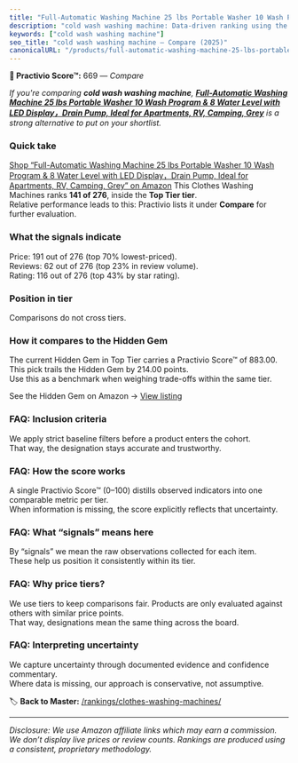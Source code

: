 ```yaml
---
title: "Full-Automatic Washing Machine 25 lbs Portable Washer 10 Wash Program & 8 Water Level with LED Display，Drain Pump, Ideal for Apartments, RV, Camping, Grey"
description: "cold wash washing machine: Data-driven ranking using the Practivio Score™. Positioned by quality, value, demand, findability, momentum."
keywords: ["cold wash washing machine"]
seo_title: "cold wash washing machine — Compare (2025)"
canonicalURL: "/products/full-automatic-washing-machine-25-lbs-portable-washer-10-wash-program-8-water-level-with-led-displaydrain-pump-ideal-for-apartments-rv-camping-grey-B0CSNB9JDM/"
---
```


**🛒 Practivio Score™:** 669 — _Compare_


*If you're comparing **cold wash washing machine**, **[Full-Automatic Washing Machine 25 lbs Portable Washer 10 Wash Program & 8 Water Level with LED Display，Drain Pump, Ideal for Apartments, RV, Camping, Grey](https://www.amazon.com/dp/B0CSNB9JDM?tag=practivio-20)** is a strong alternative to put on your shortlist.*
### Quick take
[Shop “Full-Automatic Washing Machine 25 lbs Portable Washer 10 Wash Program & 8 Water Level with LED Display，Drain Pump, Ideal for Apartments, RV, Camping, Grey” on Amazon](https://www.amazon.com/dp/B0CSNB9JDM?tag=practivio-20)
This Clothes Washing Machines ranks **141 of 276**, inside the **Top Tier tier**.  
Relative performance leads to this: Practivio lists it under **Compare** for further evaluation.

### What the signals indicate
Price: 191 out of 276 (top 70% lowest-priced).  
Reviews: 62 out of 276 (top 23% in review volume).  
Rating: 116 out of 276 (top 43% by star rating).  

### Position in tier
Comparisons do not cross tiers.

### How it compares to the Hidden Gem
The current Hidden Gem in Top Tier carries a Practivio Score™ of 883.00.  
This pick trails the Hidden Gem by 214.00 points.  
Use this as a benchmark when weighing trade-offs within the same tier.  

See the Hidden Gem on Amazon → [View listing](https://www.amazon.com/dp/B089YSKJY6?tag=practivio-20)

### FAQ: Inclusion criteria
We apply strict baseline filters before a product enters the cohort.  
That way, the designation stays accurate and trustworthy.

### FAQ: How the score works
A single Practivio Score™ (0–100) distills observed indicators into one comparable metric per tier.  
When information is missing, the score explicitly reflects that uncertainty.

### FAQ: What “signals” means here
By “signals” we mean the raw observations collected for each item.  
These help us position it consistently within its tier.

### FAQ: Why price tiers?
We use tiers to keep comparisons fair. Products are only evaluated against others with similar price points.  
That way, designations mean the same thing across the board.

### FAQ: Interpreting uncertainty
We capture uncertainty through documented evidence and confidence commentary.  
Where data is missing, our approach is conservative, not assumptive.

<!-- Missing template for Compare/CompareWithinPriceClass -->


🏷️ **Back to Master:** [/rankings/clothes-washing-machines/](/rankings/clothes-washing-machines/)

---
_Disclosure: We use Amazon affiliate links which may earn a commission. We don’t display live prices or review counts. Rankings are produced using a consistent, proprietary methodology._
